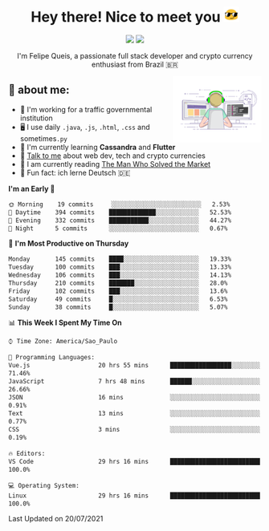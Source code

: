 
<h1 align="center">Hey there! Nice to meet you <img src="assets/sunglasses.gif" width="30"/></h1>

<p align="center">
  <a href="https://www.linkedin.com/in/fqueis"><img src="https://img.shields.io/badge/-LinkedIn-blue?style=flat&logo=Linkedin&logoColor=white" /></a>
  <a href="mailto:fqueis@gmail.com"><img src="https://img.shields.io/badge/-Gmail-c14438?style=flat&logo=Gmail&logoColor=white" /></a>
</p>

<p align="center">I'm Felipe Queis, a passionate full stack developer and crypto currency enthusiast from Brazil 🇧🇷</p>

<img width="35%" align="right" alt="fqueis" src="assets/profile.gif" /></p>

## 🤵 about me:

- 🏢 I'm working for a traffic governmental institution
- 🖥️ I use daily `.java`, `.js`, `.html`, `.css` and sometimes`.py`
- 🌱 I'm currently learning **Cassandra** and **Flutter**
- 💬 [Talk to me](https://github.com/fqueis/fqueis/discussions) about web dev, tech and crypto currencies
- 📖 I am currently reading [The Man Who Solved the Market](https://amzn.com/073521798X)
- 💭 Fun fact: ich lerne Deutsch 🇩🇪

<!--START_SECTION:waka-->
**I'm an Early 🐤** 

```text
🌞 Morning    19 commits     ░░░░░░░░░░░░░░░░░░░░░░░░░   2.53% 
🌆 Daytime    394 commits    █████████████░░░░░░░░░░░░   52.53% 
🌃 Evening    332 commits    ███████████░░░░░░░░░░░░░░   44.27% 
🌙 Night      5 commits      ░░░░░░░░░░░░░░░░░░░░░░░░░   0.67%

```
📅 **I'm Most Productive on Thursday** 

```text
Monday       145 commits    ████░░░░░░░░░░░░░░░░░░░░░   19.33% 
Tuesday      100 commits    ███░░░░░░░░░░░░░░░░░░░░░░   13.33% 
Wednesday    106 commits    ███░░░░░░░░░░░░░░░░░░░░░░   14.13% 
Thursday     210 commits    ███████░░░░░░░░░░░░░░░░░░   28.0% 
Friday       102 commits    ███░░░░░░░░░░░░░░░░░░░░░░   13.6% 
Saturday     49 commits     █░░░░░░░░░░░░░░░░░░░░░░░░   6.53% 
Sunday       38 commits     █░░░░░░░░░░░░░░░░░░░░░░░░   5.07%

```


📊 **This Week I Spent My Time On** 

```text
⌚︎ Time Zone: America/Sao_Paulo

💬 Programming Languages: 
Vue.js                   20 hrs 55 mins      █████████████████░░░░░░░░   71.46% 
JavaScript               7 hrs 48 mins       ██████░░░░░░░░░░░░░░░░░░░   26.66% 
JSON                     16 mins             ░░░░░░░░░░░░░░░░░░░░░░░░░   0.91% 
Text                     13 mins             ░░░░░░░░░░░░░░░░░░░░░░░░░   0.77% 
CSS                      3 mins              ░░░░░░░░░░░░░░░░░░░░░░░░░   0.19%

🔥 Editors: 
VS Code                  29 hrs 16 mins      █████████████████████████   100.0%

💻 Operating System: 
Linux                    29 hrs 16 mins      █████████████████████████   100.0%

```


 Last Updated on 20/07/2021
<!--END_SECTION:waka-->

